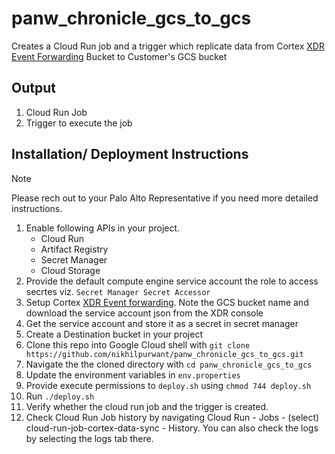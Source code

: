 # panw_chronicle_gcs_to_gcs
Creates a Cloud Run job and a trigger which replicate data from Cortex [XDR Event Forwarding](https://docs-cortex.paloaltonetworks.com/r/Cortex-XDR/Cortex-XDR-Pro-Administrator-Guide/Manage-Event-Forwarding) Bucket to Customer's GCS bucket

## Output
1. Cloud Run Job
2. Trigger to execute the job

## Installation/ Deployment Instructions
> [!NOTE]
> Please rech out to your Palo Alto Representative if you need more detailed instructions.

1. Enable following APIs in your project.
   - Cloud Run
   - Artifact Registry
   - Secret Manager
   - Cloud Storage
2. Provide the default compute engine service account the role to access secrtes viz. `Secret Manager Secret Accessor`
3. Setup Cortex [XDR Event forwarding](https://docs-cortex.paloaltonetworks.com/r/Cortex-XDR/Cortex-XDR-Pro-Administrator-Guide/Manage-Event-Forwarding). Note the GCS bucket name and download the service account json from the XDR console
4. Get the service account and store it as a secret in secret manager
5. Create a Destination bucket in your project
6. Clone this repo into Google Cloud shell with `git clone https://github.com/nikhilpurwant/panw_chronicle_gcs_to_gcs.git`
7. Navigate the the cloned directory with `cd panw_chronicle_gcs_to_gcs`
8. Update the environment variables in `env.properties`
9. Provide execute permissions to `deploy.sh` using `chmod 744 deploy.sh`
10. Run `./deploy.sh`
11. Verify whether the cloud run job and the trigger is created.
12. Check Cloud Run Job history by navigating Cloud Run - Jobs - (select) cloud-run-job-cortex-data-sync - History. You can also check the logs by selecting the logs tab there.

